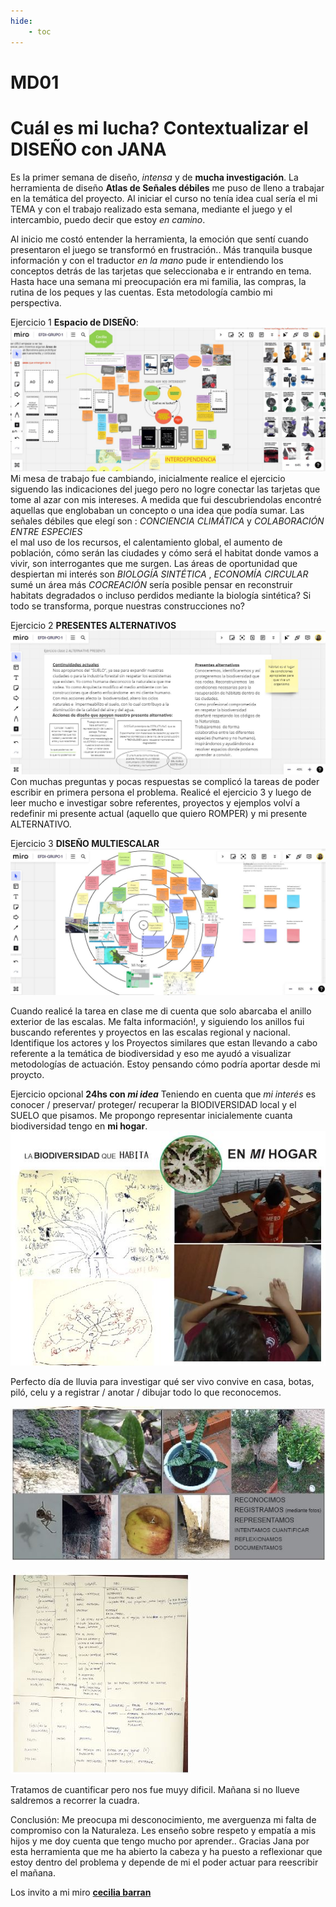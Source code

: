 ```yaml
---
hide:
    - toc
---
```


# MD01
# **Cuál es mi lucha?** Contextualizar el DISEÑO con JANA
Es la primer semana de diseño,  *intensa* y de **mucha investigación**. 
La herramienta de diseño **Atlas de Señales débiles** me puso de lleno a trabajar en la temática del proyecto. Al iniciar el curso no tenía idea cual sería el mi TEMA y con el trabajo realizado esta semana, mediante el juego y el intercambio, puedo decir que estoy *en camino*.

Al inicio me costó entender la herramienta, la emoción que sentí cuando presentaron el juego se transformó en frustración.. Más tranquila busque información y con el traductor *en la mano* pude ir entendiendo los conceptos detrás de las tarjetas que seleccionaba e ir entrando en tema. Hasta hace una semana mi preocupación era mi familia, las compras, la rutina de los peques y las cuentas. 
Esta metodología cambio mi perspectiva.

Ejercicio 1 **Espacio de DISEÑO**:
![](../images/MD01/1.JPG)
Mi mesa de trabajo fue cambiando, inicialmente realice el ejercicio siguendo las indicaciones del juego pero no logre conectar  las tarjetas que tome al azar con mis intereses. A medida que fui descubriendolas encontré aquellas que englobaban un concepto o una idea que podía sumar.  Las señales débiles que elegí  son : *CONCIENCIA CLIMÁTICA* y *COLABORACIÓN ENTRE ESPECIES*  
el mal uso de los recursos, el calentamiento global, el aumento de población, cómo serán las ciudades y cómo será el habitat donde vamos a vivir, son interrogantes que me surgen. 
Las áreas de oportunidad  que despiertan mi interés son *BIOLOGÍA SINTÉTICA* , *ECONOMÍA CIRCULAR*  sumé un área más *COCREACIÓN* sería posible pensar en reconstruir habitats degradados o incluso perdidos mediante la biología sintética? Si todo se transforma, porque nuestras construcciones no? 
  
Ejercicio 2 **PRESENTES ALTERNATIVOS**
![](../images/MD01/2.JPG)
Con muchas preguntas y pocas respuestas se complicó la tareas de poder escribir en primera persona el problema. Realicé el ejercicio 3 y luego de leer mucho e investigar sobre referentes, proyectos y ejemplos volví a redefinir mi presente  actual (aquello que quiero ROMPER) y mi presente ALTERNATIVO. 

Ejercicio 3 **DISEÑO MULTIESCALAR**
![](../images/MD01/3.JPG)

Cuando realicé la tarea en clase me di cuenta que solo abarcaba el anillo exterior de las escalas. Me falta información!, y siguiendo los anillos fui buscando referentes y proyectos en las escalas regional y nacional. Identifique los actores y los Proyectos similares que estan llevando a cabo referente a la temática de biodiversidad y eso me ayudó a visualizar metodologías de actuación. Estoy pensando cómo podría aportar desde mi proycto.

Ejercicio  opcional **24hs con *mi idea***
Teniendo en cuenta que *mi interés* es conocer / preservar/ proteger/ recuperar la BIODIVERSIDAD local y el SUELO que pisamos. Me propongo representar inicialemente cuanta biodiversidad tengo en **mi hogar**.
![](../images/MD01/4A.JPG)

Perfecto día de lluvia para investigar qué ser vivo convive en casa, botas, piló, celu y a registrar / anotar / dibujar todo lo que reconocemos.

![](../images/MD01/4B.JPG)

![](../images/MD01/4C.JPG)

Tratamos de cuantificar pero nos fue muyy dificil. 
Mañana si no llueve saldremos a recorrer la cuadra.


Conclusión:
Me preocupa mi desconocimiento, me averguenza mi falta de compromiso con la Naturaleza. Les enseño sobre respeto y empatía a mis hijos y me doy cuenta que tengo mucho por aprender.. 
Gracias Jana por esta herramienta que me ha abierto la cabeza y ha puesto a reflexionar que estoy dentro del problema y depende de mi el poder actuar para reescribir el mañana.  

Los invito a mi miro **[cecilia barran](https://miro.com/app/board/uXjVKQ8BQl4=/)**